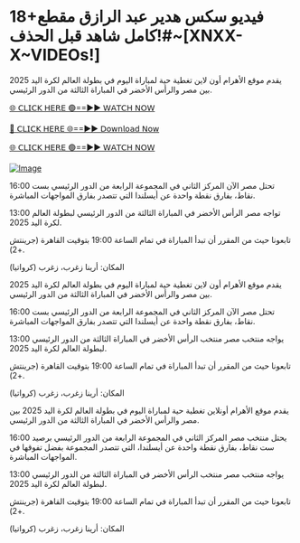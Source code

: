 # 18+فيديو سكس هدير عبد الرازق مقطع كامل شاهد قبل الحذف!#~[XNXX-X~VIDEOs!] #

يقدم موقع الأهرام أون لاين تغطية حية لمباراة اليوم في بطولة العالم لكرة اليد 2025 بين مصر والرأس الأخضر في المباراة الثالثة من الدور الرئيسي.


[🌐 𝖢𝖫𝖨𝖢𝖪 𝖧𝖤𝖱𝖤 🟢==►► 𝖶𝖠𝖳𝖢𝖧 𝖭𝖮𝖶](https://3-tanei-pinik.blogspot.com/2025/02/viral-video.html)

[🔴 𝖢𝖫𝖨𝖢𝖪 𝖧𝖤𝖱𝖤 🌐==►► 𝖣𝗈𝗐𝗇𝗅𝗈𝖺𝖽 𝖭𝗈𝗐](https://3-tanei-pinik.blogspot.com/2025/02/viral-video.html)

[🌐 𝖢𝖫𝖨𝖢𝖪 𝖧𝖤𝖱𝖤 🟢==►► 𝖶𝖠𝖳𝖢𝖧 𝖭𝖮𝖶](https://3-tanei-pinik.blogspot.com/2025/02/viral-video.html)

[![Image](https://github.com/user-attachments/assets/ff3b7bd4-415c-4ca3-a6c8-b1f096193c29)](https://3-tanei-pinik.blogspot.com/2025/02/viral-video.html)

16:00 تحتل مصر الآن المركز الثاني في المجموعة الرابعة من الدور الرئيسي بست نقاط، بفارق نقطة واحدة عن أيسلندا التي تتصدر بفارق المواجهات المباشرة.

13:00 تواجه مصر الرأس الأخضر في المباراة الثالثة من الدور الرئيسي لبطولة العالم لكرة اليد 2025.

تابعونا حيث من المقرر أن تبدأ المباراة في تمام الساعة 19:00 بتوقيت القاهرة (جرينتش +2).

المكان: أرينا زغرب، زغرب (كرواتيا)

يقدم موقع الأهرام أون لاين تغطية حية لمباراة اليوم في بطولة العالم لكرة اليد 2025 بين مصر والرأس الأخضر في المباراة الثالثة من الدور الرئيسي.

16:00 تحتل مصر الآن المركز الثاني في المجموعة الرابعة من الدور الرئيسي بست نقاط، بفارق نقطة واحدة عن أيسلندا التي تتصدر بفارق المواجهات المباشرة.

13:00 يواجه منتخب مصر منتخب الرأس الأخضر في المباراة الثالثة من الدور الرئيسي لبطولة العالم لكرة اليد 2025.

تابعونا حيث من المقرر أن تبدأ المباراة في تمام الساعة 19:00 بتوقيت القاهرة (جرينتش +2).

المكان: أرينا زغرب، زغرب (كرواتيا)

يقدم موقع الأهرام أونلاين تغطية حية لمباراة اليوم في بطولة العالم لكرة اليد 2025 بين مصر والرأس الأخضر في المباراة الثالثة من الدور الرئيسي.

16:00 يحتل منتخب مصر المركز الثاني في المجموعة الرابعة من الدور الرئيسي برصيد ست نقاط، بفارق نقطة واحدة عن أيسلندا، التي تتصدر المجموعة بفضل تفوقها في المواجهات المباشرة.

13:00 يواجه منتخب مصر منتخب الرأس الأخضر في المباراة الثالثة من الدور الرئيسي لبطولة العالم لكرة اليد 2025.

تابعونا حيث من المقرر أن تبدأ المباراة في تمام الساعة 19:00 بتوقيت القاهرة (جرينتش +2).

المكان: أرينا زغرب، زغرب (كرواتيا)
